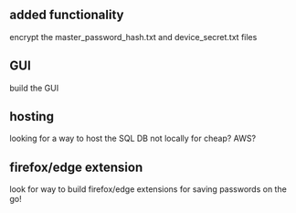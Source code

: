 ## added functionality
encrypt the master_password_hash.txt and device_secret.txt files

## GUI
build the GUI

## hosting
looking for a way to host the SQL DB not locally for cheap? AWS?

## firefox/edge extension
look for way to build firefox/edge extensions for saving passwords on the go!